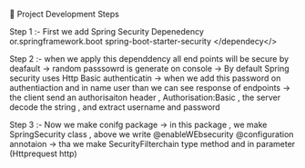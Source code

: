 📘 Project Development Steps

Step 1 :- First we add Spring Security Depenedency 
<dependency>
<groupId>or.springframework.boot</groupId>
<artifactId>spring-boot-starter-security<artifactId/>
</dependecy</>

Step 2 :- when we apply this dependdency all end points will be secure by deafault
-> random passsowrd is generate on console 
-> By default Spring security uses Http Basic authenticatin
-> when we add this password on authentiaction and in name user than we can see response of endpoints 
-> the client send an authorisaiton header , Authorisation:Basic<encodedString> , the server decode the string , and extract username and password

Step 3 :- Now we make conifg package 
-> in this package , we make  SpringSecurity class , above we write @enableWEbsecurity @configuration annotaion 
-> tha we make SecurityFilterchain type method and in parameter (Httprequest http) 

